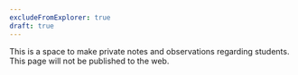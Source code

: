 ```yaml
---
excludeFromExplorer: true
draft: true
---
```


This is a space to make private notes and observations regarding students. This page will not be published to the web.